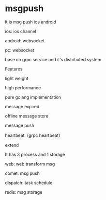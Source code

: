 # msgpush

it is msg push
ios
android

ios: ios channel

android: websocket

pc: websocket

base on grpc service and it's distributed system

Features

light weight

high performance

pure golang implementation

message expired

offline message store

message push

heartbeat（grpc heartbeat）

extend


It has 3 process and 1 storage

web: web transform msg

comet: msg push

dispatch: task schedule

redis: msg storage
